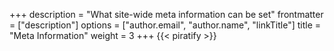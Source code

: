 +++
description = "What site-wide meta information can be set"
frontmatter = ["description"]
options = ["author.email", "author.name", "linkTitle"]
title = "Meta Information"
weight = 3
+++
{{< piratify >}}